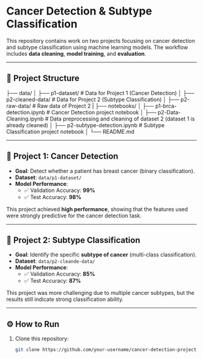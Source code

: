 # Cancer Detection & Subtype Classification

This repository contains work on two projects focusing on cancer detection and subtype classification using machine learning models. The workflow includes **data cleaning**, **model training**, and **evaluation**.  

---

## 📂 Project Structure

├── data/
│ ├── p1-dataset/ # Data for Project 1 (Cancer Detection)
│ ├── p2-cleaned-data/ # Data for Project 2 (Subtype Classification)
│ ├── p2-raw-data/ # Raw data of Project 2
|
├── notebooks/
│ ├── p1-brca-detection.ipynb # Cancer Detection project notebook 
│ ├── p2-Data-Cleaning.ipynb # Data preprocessing and cleaning of dataset 2 (dataset 1 is already cleaned)
│ ├── p2-subtype-detection.ipynb # Subtype Classification project notebook
│
└── README.md


---

## 🧪 Project 1: Cancer Detection

- **Goal**: Detect whether a patient has breast cancer (binary classification).  
- **Dataset**: `data/p1-dataset/`  
- **Model Performance**:  
  - ✅ Validation Accuracy: **99%**  
  - ✅ Test Accuracy: **98%**  

This project achieved **high performance**, showing that the features used were strongly predictive for the cancer detection task.  

---

## 🧪 Project 2: Subtype Classification

- **Goal**: Identify the specific **subtype of cancer** (multi-class classification).  
- **Dataset**: `data/p2-cleande-data/`  
- **Model Performance**:  
  - ✅ Validation Accuracy: **85%**  
  - ✅ Test Accuracy: **87%**  

This project was more challenging due to multiple cancer subtypes, but the results still indicate strong classification ability.  

---

## ⚙️ How to Run

1. Clone this repository:
   ```bash
   git clone https://github.com/your-username/cancer-detection-projects.git


